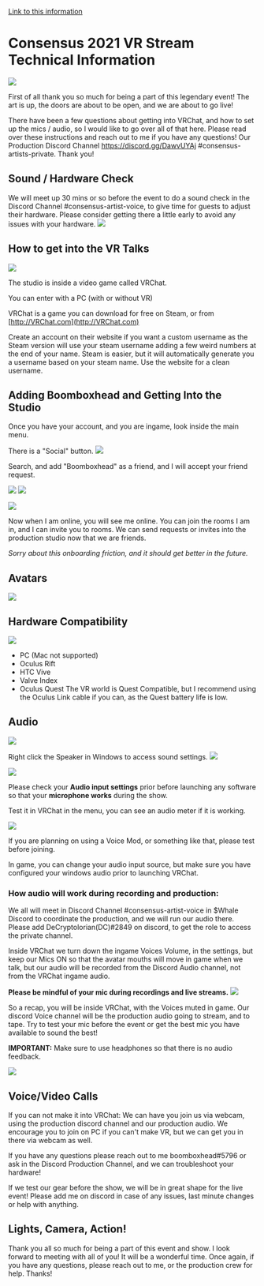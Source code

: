 [Link to this information](https://gm3.github.io/consensus2021techinical/)

# Consensus 2021 VR Stream Technical Information

![](https://i.imgur.com/DUrap4V.jpg)


First of all thank you so much for being a part of this legendary event! The art is up, the doors are about to be open, and we are about to go live!

There have been a few questions about getting into VRChat, and how to set up the mics /  audio, so I would like to go over all of that here. Please read over these instructions and reach out to me if you have any questions! Our Production Discord Channel https://discord.gg/DawvUYAj #consensus-artists-private.  Thank you!

## Sound /  Hardware Check
We will meet up 30 mins or so before the event to do a sound check in the Discord Channel #consensus-artist-voice, to give time for guests to adjust their hardware.
Please consider getting there a little early to avoid any issues with your hardware.
![](https://i.imgur.com/1kMh2lP.png)


## How to get into the VR Talks
![](https://i.imgur.com/yUGpDLC.png)

The studio is inside a video game called VRChat.

You can enter with a PC (with or without VR)

VRChat is a game you can download for free on Steam, or from [http://VRChat.com](http://VRChat.com)

Create an account on their website if you want a custom username as the Steam version will use your steam username adding a few weird numbers at the end of your name. Steam is easier, but it will automatically generate you a username based on your steam name. Use the website for a clean username.

## Adding Boomboxhead and Getting Into the Studio
Once you have your account, and you are ingame, look inside the main menu.

There is a "Social" button.
![](https://i.imgur.com/vzmX4u0.jpg)

Search, and add "Boomboxhead" as a friend, and I will accept your friend request.

![](https://i.imgur.com/jPMOeGh.png)
![](https://i.imgur.com/TrIgH1o.png)

![](https://i.imgur.com/Hf8XEuu.png)


Now when I am online, you will see me online.
You can join the rooms I am in, and I can invite you to rooms.
We can send requests or invites into the production studio now that we are friends.

*Sorry about this onboarding friction, and it should get better in the future.*

## Avatars


![](https://i.imgur.com/TLn81st.png)


## Hardware Compatibility

![](https://i.imgur.com/zOyHDKL.png)

* PC (Mac not supported)
* Oculus Rift
* HTC Vive
* Valve Index
* Oculus Quest
The VR world is Quest Compatible, but I recommend using the Oculus Link cable if you can, as the Quest battery life is low.

## Audio

![](https://i.imgur.com/oMurZ1v.jpg)

Right click the Speaker in Windows to access sound settings.
![](https://i.imgur.com/4Bccgx9.png)

![](https://i.imgur.com/HQKkIOe.png)


Please check your **Audio input settings** prior before launching any software so that your **microphone works** during the show.


Test it in VRChat in the menu, you can see an audio meter if it is working.

![](https://i.imgur.com/HsAo70h.png)


If you are planning on using a Voice Mod, or something like that, please test before joining.

In game, you can change your audio input source, but make sure you have configured your windows audio prior to launching VRChat.

### How audio will work during recording and production:

We all will meet in Discord Channel #consensus-artist-voice in $Whale Discord to coordinate the production, and we will run our audio there. Please add DeCryptolorian(DC)#2849 on discord, to get the role to access the private channel.

Inside VRChat we turn down the ingame Voices Volume, in the settings, but keep our Mics ON so that the avatar mouths will move in game when we talk, but our audio will be recorded from the Discord Audio channel, not from the VRChat ingame audio.

**Please be mindful of your mic during recordings and live streams.**
![](https://i.imgur.com/IK40O4g.png)

So a recap, you will be inside VRChat, with the Voices muted in game. Our discord Voice channel will be the production audio going to stream, and to tape. Try to test your mic before the event or get the best mic you have available to sound the best!

**IMPORTANT:** Make sure to use headphones so that there is no audio feedback.

![](https://i.imgur.com/ndts2KS.png)


## Voice/Video Calls
If you can not make it into VRChat: We can have you join us via webcam, using the production discord channel and our production audio. We encourage you to join on PC if you can't make VR, but we can get you in there via webcam as well.

If you have any questions please reach out to me boomboxhead#5796 or ask in the Discord Production Channel, and we can troubleshoot your hardware!

If we test our gear before the show, we will be in great shape for the live event! Please add me on discord in case of any issues, last minute changes or help with anything.


## Lights, Camera, Action!

Thank you all so much for being a part of this event and show. I look forward to meeting with all of you! It will be a wonderful time. Once again, if you have any questions, please reach out to me, or the production crew for help. Thanks!
